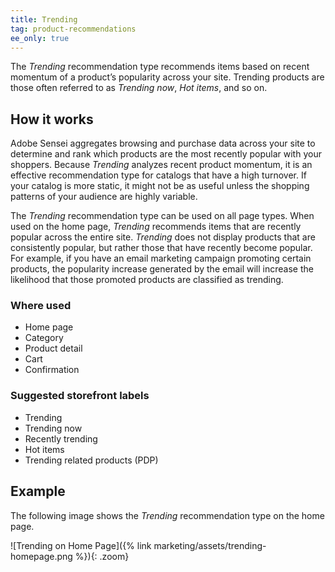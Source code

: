 ```yaml
---
title: Trending
tag: product-recommendations
ee_only: true
---
```


The _Trending_ recommendation type recommends items based on recent momentum of a product’s popularity across your site. Trending products are those often referred to as _Trending now_, _Hot items_, and so on.

## How it works

Adobe Sensei aggregates browsing and purchase data across your site to determine and rank which products are the most recently popular with your shoppers. Because _Trending_ analyzes recent product momentum, it is an effective recommendation type for catalogs that have a high turnover. If your catalog is more static, it might not be as useful unless the shopping patterns of your audience are highly variable.

The _Trending_ recommendation type can be used on all page types. When used on the home page, _Trending_ recommends items that are recently popular across the entire site. _Trending_ does not display products that are consistently popular, but rather those that have recently become popular. For example, if you have an email marketing campaign promoting certain products, the popularity increase generated by the email will increase the likelihood that those promoted products are classified as trending.

### Where used

- Home page
- Category
- Product detail
- Cart
- Confirmation

### Suggested storefront labels

- Trending
- Trending now
- Recently trending
- Hot items
- Trending related products (PDP)

## Example

The following image shows the _Trending_ recommendation type on the home page.

   ![Trending on Home Page]({% link marketing/assets/trending-homepage.png %}){: .zoom}
